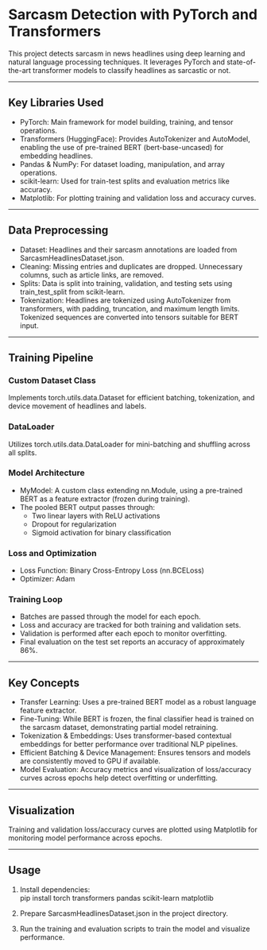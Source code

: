 # Sarcasm Detection with PyTorch and Transformers

This project detects sarcasm in news headlines using deep learning and natural language processing techniques. It leverages PyTorch and state-of-the-art transformer models to classify headlines as sarcastic or not.

---

## Key Libraries Used

- PyTorch: Main framework for model building, training, and tensor operations.  
- Transformers (HuggingFace): Provides AutoTokenizer and AutoModel, enabling the use of pre-trained BERT (bert-base-uncased) for embedding headlines.  
- Pandas & NumPy: For dataset loading, manipulation, and array operations.  
- scikit-learn: Used for train-test splits and evaluation metrics like accuracy.  
- Matplotlib: For plotting training and validation loss and accuracy curves.  

---

## Data Preprocessing

- Dataset: Headlines and their sarcasm annotations are loaded from SarcasmHeadlinesDataset.json.  
- Cleaning: Missing entries and duplicates are dropped. Unnecessary columns, such as article links, are removed.  
- Splits: Data is split into training, validation, and testing sets using train_test_split from scikit-learn.  
- Tokenization: Headlines are tokenized using AutoTokenizer from transformers, with padding, truncation, and maximum length limits. Tokenized sequences are converted into tensors suitable for BERT input.  

---

## Training Pipeline

### Custom Dataset Class
Implements torch.utils.data.Dataset for efficient batching, tokenization, and device movement of headlines and labels.  

### DataLoader
Utilizes torch.utils.data.DataLoader for mini-batching and shuffling across all splits.  

### Model Architecture
- MyModel: A custom class extending nn.Module, using a pre-trained BERT as a feature extractor (frozen during training).  
- The pooled BERT output passes through:
  - Two linear layers with ReLU activations  
  - Dropout for regularization  
  - Sigmoid activation for binary classification  

### Loss and Optimization
- Loss Function: Binary Cross-Entropy Loss (nn.BCELoss)  
- Optimizer: Adam  

### Training Loop
- Batches are passed through the model for each epoch.  
- Loss and accuracy are tracked for both training and validation sets.  
- Validation is performed after each epoch to monitor overfitting.  
- Final evaluation on the test set reports an accuracy of approximately 86%.  

---

## Key Concepts

- Transfer Learning: Uses a pre-trained BERT model as a robust language feature extractor.  
- Fine-Tuning: While BERT is frozen, the final classifier head is trained on the sarcasm dataset, demonstrating partial model retraining.  
- Tokenization & Embeddings: Uses transformer-based contextual embeddings for better performance over traditional NLP pipelines.  
- Efficient Batching & Device Management: Ensures tensors and models are consistently moved to GPU if available.  
- Model Evaluation: Accuracy metrics and visualization of loss/accuracy curves across epochs help detect overfitting or underfitting.  

---

## Visualization
Training and validation loss/accuracy curves are plotted using Matplotlib for monitoring model performance across epochs.  

---

## Usage

1. Install dependencies:  
pip install torch transformers pandas scikit-learn matplotlib

2. Prepare SarcasmHeadlinesDataset.json in the project directory.  

3. Run the training and evaluation scripts to train the model and visualize performance.
